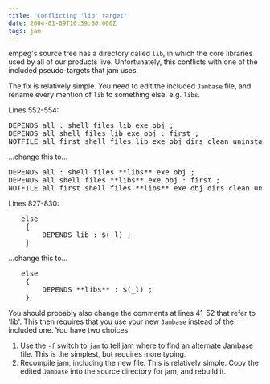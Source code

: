 ```yaml
---
title: "Conflicting 'lib' target"
date: 2004-01-09T10:39:00.000Z
tags: jam
---
```

empeg's source tree has a directory called `lib`, in which the core libraries used by all of our products live. Unfortunately, this conflicts with one of the included pseudo-targets that jam uses.

The fix is relatively simple. You need to edit the included `Jambase` file, and rename every mention of `lib` to something else, e.g. `libs`.

Lines 552-554:

<div class="before">
<pre>DEPENDS all : shell files lib exe obj ;
DEPENDS all shell files lib exe obj : first ;
NOTFILE all first shell files lib exe obj dirs clean uninstall ;
</pre>

</div>

...change this to...
<div class="after">
<pre>DEPENDS all : shell files **libs** exe obj ;
DEPENDS all shell files **libs** exe obj : first ;
NOTFILE all first shell files **libs** exe obj dirs clean uninstall ;
</pre>

</div>

Lines 827-830:
<div class="before">
<pre>	else
	{
	    DEPENDS lib : $(_l) ;
	}
</pre>

</div>

...change this to...
<div class="after">
<pre>	else
	{
	    DEPENDS **libs** : $(_l) ;
	}
</pre>

</div>

You should probably also change the comments at lines 41-52 that refer to 'lib'.
This then requires that you use your new `Jambase` instead of the included one. You have two choices:

1.  Use the `-f` switch to `jam` to tell jam where to find an alternate Jambase file. This is the simplest, but requires more typing.
2.  Recompile jam, including the new file. This is relatively simple. Copy the edited `Jambase` into the source directory for jam, and rebuild it.
